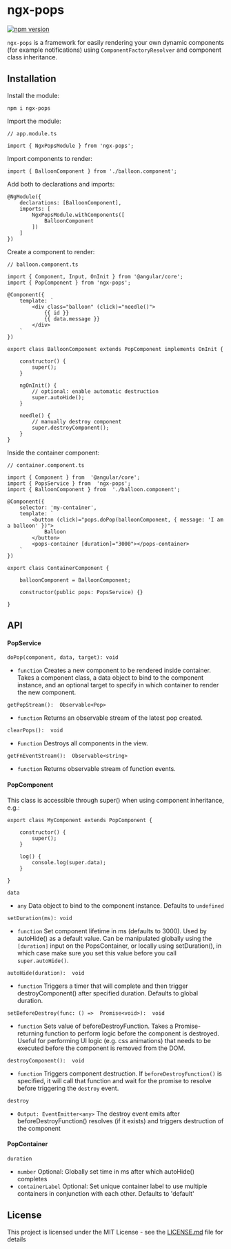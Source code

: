 # ngx-pops
[![npm version](https://badge.fury.io/js/ngx-pops.svg)](https://badge.fury.io/js/ngx-pops)

`ngx-pops` is a framework for easily rendering your own dynamic components (for example notifications) using `ComponentFactoryResolver` and component class inheritance.






## Installation

Install the module:

    npm i ngx-pops

Import the module:

    // app.module.ts
    
    import { NgxPopsModule } from 'ngx-pops';
    
Import components to render:
  
    import { BalloonComponent } from './balloon.component';

Add both to declarations and imports:

    @NgModule({    
        declarations: [BalloonComponent],    
        imports: [
            NgxPopsModule.withComponents([
                BalloonComponent
            ])
        ]
    })

Create a component to render:    

    // balloon.component.ts
    
    import { Component, Input, OnInit } from '@angular/core';
    import { PopComponent } from 'ngx-pops';
        
    @Component({    
        template: `    
            <div class="balloon" (click)="needle()">
                {{ id }}
                {{ data.message }}
            </div>    
        `    
    })    

    export class BalloonComponent extends PopComponent implements OnInit {  
                        
        constructor() {    
            super();
        }
        
        ngOnInit() {
            // optional: enable automatic destruction
            super.autoHide();
        }
       
        needle() {
            // manually destroy component
            super.destroyComponent();
        }
    }
    

Inside the container component:

    // container.component.ts
    
    import { Component } from  '@angular/core';
    import { PopsService } from  'ngx-pops';    
    import { BalloonComponent } from  './balloon.component';

    @Component({    
        selector: 'my-container',    
        template: `    
            <button (click)="pops.doPop(balloonComponent, { message: 'I am a balloon' })">
                Balloon
            </button>
            <pops-container [duration]="3000"></pops-container>
        `    
    })

    export class ContainerComponent {
    
        balloonComponent = BalloonComponent;
        
        constructor(public pops: PopsService) {}	
            
    }


## API

#### PopService

`doPop(component, data, target): void` 
- `function` Creates a new component to be rendered inside container. Takes a component class, a data object to bind to the component instance, and an optional target to specify in which container to render the new component.

`getPopStream():  Observable<Pop>`
- `function` Returns an observable stream of the latest pop created.

`clearPops():  void`
- `Function` Destroys all components in the view.

`getFnEventStream():  Observable<string>`
- `function` Returns observable stream of function events.

#### PopComponent
This class is accessible through super() when using component inheritance, e.g.:

    export class MyComponent extends PopComponent {
    
        constructor() {
            super();
        }
        
        log() {
            console.log(super.data);
        }
    
    }


 `data`
 -  `any` Data object to bind to the component instance. Defaults to `undefined`

`setDuration(ms): void` 
- `function` Set component lifetime in ms (defaults to 3000). Used by autoHide() as a default value. Can be manipulated globally using the `[duration]` input on the PopsContainer, or locally using setDuration(), in which case make sure you set this value before you call `super.autoHide()`.
 
`autoHide(duration):  void`
- `function` Triggers a timer that will complete and then trigger destroyComponent() after specified duration. Defaults to global duration.

`setBeforeDestroy(func: () =>  Promise<void>):  void`
- `function` Sets value of beforeDestroyFunction. Takes a Promise-returning function to perform logic before the component is destroyed. Useful for performing UI logic (e.g. css animations) that needs to be executed before the component is removed from the DOM.

`destroyComponent():  void`
- `function` Triggers component destruction. If `beforeDestroyFunction()` is specified, it will call that function and wait for the promise to resolve before triggering the `destroy` event.

`destroy`
- `Output: EventEmitter<any>` The destroy event emits after beforeDestroyFunction() resolves (if it exists) and triggers destruction of the component

#### PopContainer

`duration` 
- `number` Optional: Globally set time in ms after which autoHide() completes
- `containerLabel` Optional: Set unique container label to use multiple containers in conjunction with each other. Defaults to 'default'

## License

This project is licensed under the MIT License - see the [LICENSE.md](LICENSE.md) file for details

